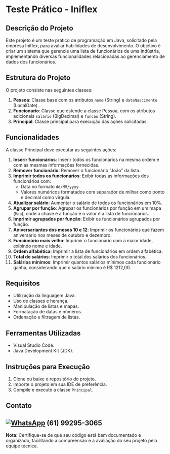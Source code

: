 # Teste Prático - Iniflex

## Descrição do Projeto

Este projeto é um teste prático de programação em Java, solicitado pela empresa Iniflex, para avaliar habilidades de desenvolvimento. O objetivo é criar um sistema que gerencie uma lista de funcionários de uma indústria, implementando diversas funcionalidades relacionadas ao gerenciamento de dados dos funcionários.

## Estrutura do Projeto

O projeto consiste nas seguintes classes:

1. **Pessoa**: Classe base com os atributos `nome` (String) e `dataNascimento` (LocalDate).
2. **Funcionario**: Classe que estende a classe Pessoa, com os atributos adicionais `salario` (BigDecimal) e `funcao` (String).
3. **Principal**: Classe principal para execução das ações solicitadas.

## Funcionalidades

A classe Principal deve executar as seguintes ações:

1. **Inserir funcionários**: Inserir todos os funcionários na mesma ordem e com as mesmas informações fornecidas.
2. **Remover funcionário**: Remover o funcionário “João” da lista.
3. **Imprimir todos os funcionários**: Exibir todas as informações dos funcionários com:
    - Data no formato `dd/MM/yyyy`.
    - Valores numéricos formatados com separador de milhar como ponto e decimal como vírgula.
4. **Atualizar salário**: Aumentar o salário de todos os funcionários em 10%.
5. **Agrupar por função**: Agrupar os funcionários por função em um mapa (`Map`), onde a chave é a função e o valor é a lista de funcionários.
6. **Imprimir agrupados por função**: Exibir os funcionários agrupados por função.
7. **Aniversariantes dos meses 10 e 12**: Imprimir os funcionários que fazem aniversário nos meses de outubro e dezembro.
8. **Funcionário mais velho**: Imprimir o funcionário com a maior idade, exibindo nome e idade.
9. **Ordem alfabética**: Imprimir a lista de funcionários em ordem alfabética.
10. **Total de salários**: Imprimir o total dos salários dos funcionários.
11. **Salários mínimos**: Imprimir quantos salários mínimos cada funcionário ganha, considerando que o salário mínimo é R$ 1212,00.

## Requisitos

- Utilização da linguagem Java.
- Uso de classes e herança.
- Manipulação de listas e mapas.
- Formatação de datas e números.
- Ordenação e filtragem de listas.

## Ferramentas Utilizadas

- Visual Studio Code.
- Java Development Kit (JDK).

## Instruções para Execução

1. Clone ou baixe o repositório do projeto.
2. Importe o projeto em sua IDE de preferência.
3. Compile e execute a classe `Principal`.

## Contato

[![WhatsApp](https://img.shields.io/badge/WhatsApp-Chat%20Now-green?logo=whatsapp)](https://wa.me/5561992953065) (61) 99295-3065
---

**Nota**: Certifique-se de que seu código está bem documentado e organizado, facilitando a compreensão e a avaliação do seu projeto pela equipe técnica.
